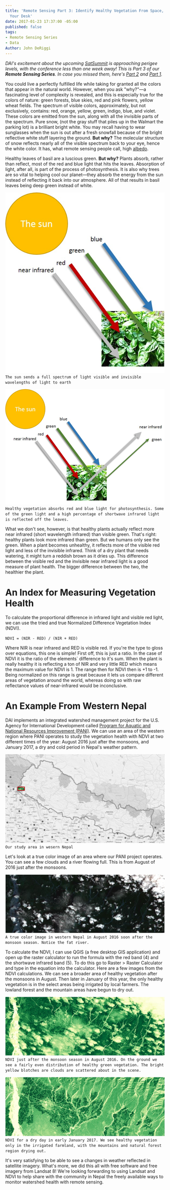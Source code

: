 ```yaml
---
title: 'Remote Sensing Part 3: Identify Healthy Vegetation From Space, Without Leaving
  Your Desk'
date: 2017-01-23 17:37:00 -05:00
published: false
tags:
- Remote Sensing Series
- Data
Author: John DeRiggi
---
```


*DAI's excitement about the upcoming [SatSummit](https://satsummit.io/) is approaching perigee levels, with the conference less than one week away! This is Part 3 of our **Remote Sensing Series**. In case you missed them, here's [Part 2](https://dai-global-digital.com/part-2-la-la-landsat-making-use-of-landsat-imagery.html) and [Part 1](https://dai-global-digital.com/remote-sensing-of-the-earth.html).*

You could live a perfectly fulfilled life while taking for granted all the colors that appear in the natural world. However, when you ask "why?"—a fascinating level of complexity is revealed, and this is especially true for the colors of nature: green forests, blue skies, red and pink flowers, yellow wheat fields. The spectrum of visible colors, approximately, but not exclusively, contains: red, orange, yellow, green, indigo, blue, and violet. These colors are emitted from the sun, along with all the invisible parts of the spectrum. Pure snow, (not the gray stuff that piles up in the Walmart the parking lot) is a brilliant bright white. You may recall having to wear sunglasses when the sun is out after a fresh snowfall because of the bright reflective white stuff layering the ground. **But why?** The molecular structure of snow reflects nearly all of the visible spectrum back to your eye, hence the white color. It has, what remote sensing people call, high [albedo](https://en.wikipedia.org/wiki/Albedo).
<!--more-->

Healthy leaves of basil are a luscious green. **But why?** Plants absorb, rather than reflect, most of the red and blue light that hits the leaves. Absorption of light, after all, is part of the process of photosynthesis. It is also why trees are so vital to helping cool our planet—they absorb the energy from the sun instead of reflecting it back into our atmosphere. All of that results in basil leaves being deep green instead of white.

![sunbeamingdownlight.jpg](/uploads/sunbeamingdownlight.jpg)
`The sun sends a full spectrum of light visible and invisible wavelengths of light to earth`

![sunbeamsdownandreflects-028a2d.jpg](/uploads/sunbeamsdownandreflects-028a2d.jpg)
`Healthy vegetation absorbs red and blue light for photosynthesis. Some of the green light and a high percentage of shortwave infrared light is reflected off the leaves.`

What we don't see, however, is that healthy plants actually reflect more near infrared (short wavelength infrared) than visible green. That's right: healthy plants look more infrared than green. But we humans only see the green. When a plant becomes unhealthy, it reflects more of the visible red light and less of the invisible infrared. Think of a dry plant that needs watering, it might turn a reddish brown as it dries up. This difference between the visible red and the invisible near infrared light is a good measure of plant health. The bigger difference between the two, the healthier the plant.

# An Index for Measuring Vegetation Health

To calculate the proportional difference in infrared light and visible red light, we can use the tried and true Normalized Difference Vegetation Index (NDVI).

`NDVI = (NIR - RED) / (NIR + RED)`

Where NIR is near infrared and RED is visible red. If you're the type to gloss over equations, this one is simple! First off, this is just a ratio. In the case of NDVI it is the ratio of the elements\` difference to it's sum. When the plant is really healthy it is reflecting a ton of NIR and very little RED which means the maximum value for NDVI is 1. The range then for NDVI then is \+1 to -1. Being normalized on this range is great because it lets us compare different areas of vegetation around the world, whereas doing so with raw reflectance values of near-infrared would be inconclusive.

# An Example From Western Nepal

DAI implements an integrated watershed management project for the U.S. Agency for International Development called [Program for Aquatic and National Resources Improvement (PANI)](https://www.dai.com/our-work/projects/Nepal-Program-for-Aquatic-Natural-Resources-Improvement-PANI). We can use an area of the western region where PANI operates to study the vegetation health with NDVI at two different times of the year: August 2016 just after the monsoons, and January 2017, a dry and cold period in Nepal's weather pattern.

![nepalMapWithStudyArea.jpg](/uploads/nepalMapWithStudyArea.jpg)
`Our study area in wesern Nepal`

Let's look at a true color image of an area where our PANI project operates. You can see a few clouds and a river flowing full. This is from August of 2016 just after the monsoons.

![true_color_August_2016.JPG](/uploads/true_color_August_2016.JPG)
`A true color image in western Nepal in August 2016 soon after the monsoon season. Notice the fat river.`

To calculate the NDVI, I can use QGIS (a free desktop GIS application) and open up the raster calculator to run the formula with the red band (4) and the shortwave infrared band (5). To do this go to Raster > Raster Calculator and type in the equation into the calculator. Here are a few images from the NDVI calculations. We can see a broader area of healthy vegetation after the monsoons in August. Then later in January of this year, the only healthy vegetation is in the select areas being irrigated by local farmers. The lowland forest and the mountain areas have begun to dry out.

![august_2016.JPG](/uploads/august_2016.JPG)
`NDVI just after the monsoon season in August 2016. On the ground we see a fairly even distribution of healthy green vegetation. The bright yellow blotches are clouds are scattered about in the scene.`

![january_2017.JPG](/uploads/january_2017.JPG)
`NDVI for a dry day in early January 2017. We see healthy vegetation only in the irrigated farmland, with the mountains and natural forest region drying out.`

It's very satisfying to be able to see a changes in weather reflected in satellite imagery. What's more, we did this all with free software and free imagery from Landsat 8! We're looking forwarding to using Landsat and NDVI to help share with the community in Nepal the freely available ways to monitor watershed health with remote sensing.